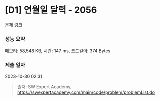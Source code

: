 # [D1] 연월일 달력 - 2056 

[문제 링크](https://swexpertacademy.com/main/code/problem/problemDetail.do?contestProbId=AV5QLkdKAz4DFAUq) 

### 성능 요약

메모리: 58,548 KB, 시간: 147 ms, 코드길이: 374 Bytes

### 제출 일자

2023-10-30 02:31



> 출처: SW Expert Academy, https://swexpertacademy.com/main/code/problem/problemList.do